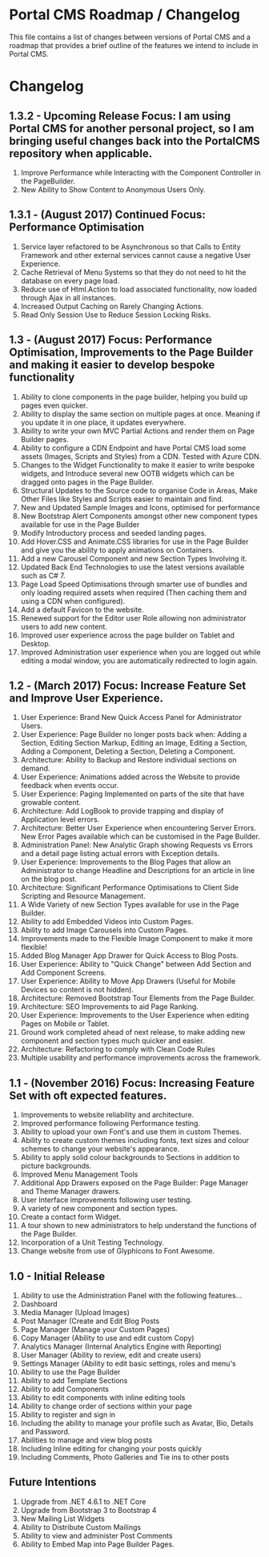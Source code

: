 # Portal CMS Roadmap / Changelog
This file contains a list of changes between versions of Portal CMS and a roadmap that provides a brief outline of the features we intend to include in Portal CMS.

# Changelog

## 1.3.2 - Upcoming Release Focus: I am using Portal CMS for another personal project, so I am bringing useful changes back into the PortalCMS repository when applicable.
1. Improve Performance while Interacting with the Component Controller in the PageBuilder.
2. New Ability to Show Content to Anonymous Users Only.

## 1.3.1 - (August 2017) Continued Focus: Performance Optimisation
1. Service layer refactored to be Asynchronous so that Calls to Entity Framework and other external services cannot cause a negative User Experience.
2. Cache Retrieval of Menu Systems so that they do not need to hit the database on every page load.
3. Reduce use of Html.Action to load associated functionality, now loaded through Ajax in all instances.
4. Increased Output Caching on Rarely Changing Actions.
5. Read Only Session Use to Reduce Session Locking Risks.

## 1.3 - (August 2017) Focus: Performance Optimisation, Improvements to the Page Builder and making it easier to develop bespoke functionality
1. Ability to clone components in the page builder, helping you build up pages even quicker.
2. Ability to display the same section on multiple pages at once. Meaning if you update it in one place, it updates everywhere.
3. Ability to write your own MVC Partial Actions and render them on Page Builder pages.
3. Ability to configure a CDN Endpoint and have Portal CMS load some assets (Images, Scripts and Styles) from a CDN. Tested with Azure CDN.
4. Changes to the Widget Functionality to make it easier to write bespoke widgets, and Introduce several new OOTB widgets which can be dragged onto pages in the Page Builder.
5. Structural Updates to the Source code to organise Code in Areas, Make Other Files like Styles and Scripts easier to maintain and find.
6. New and Updated Sample Images and Icons, optimised for performance
7. New Bootstrap Alert Components amongst other new component types available for use in the Page Builder
8. Modify Introductory process and seeded landing pages.
10. Add Hover.CSS and Animate.CSS libraries for use in the Page Builder and give you the ability to apply animations on Containers.
11. Add a new Carousel Component and new Section Types Involving it.
12. Updated Back End Technologies to use the latest versions available such as C# 7.
13. Page Load Speed Optimisations through smarter use of bundles and only loading required assets when required (Then caching them and using a CDN when configured).
14. Add a default Favicon to the website.
15. Renewed support for the Editor user Role allowing non administrator users to add new content.
16. Improved user experience across the page builder on Tablet and Desktop.
17. Improved Administration user experience when you are logged out while editing a modal window, you are automatically redirected to login again.

## 1.2 - (March 2017) Focus: Increase Feature Set and Improve User Experience.
1. User Experience: Brand New Quick Access Panel for Administrator Users.
2. User Experience: Page Builder no longer posts back when: Adding a Section, Editing Section Markup, Editing an Image, Editing a Section, Adding a Component, Deleting a Section, Deleting a Component.
3. Architecture: Ability to Backup and Restore individual sections on demand.
4. User Experience: Animations added across the Website to provide feedback when events occur.
5. User Experience: Paging Implemented on parts of the site that have growable content.
6. Architecture: Add LogBook to provide trapping and display of Application level errors.
7. Architecture: Better User Experience when encountering Server Errors. New Error Pages available which can be customised in the Page Builder.
8. Administration Panel: New Analytic Graph showing Requests vs Errors and a detail page listing actual errors with Exception details.
9. User Experience: Improvements to the Blog Pages that allow an Administrator to change Headline and Descriptions for an article in line on the blog post.
10. Architecture: Significant Performance Optimisations to Client Side Scripting and Resource Management.
11. A Wide Variety of new Section Types available for use in the Page Builder.
12. Ability to add Embedded Videos into Custom Pages.
13. Ability to add Image Carousels into Custom Pages.
14. Improvements made to the Flexible Image Component to make it more flexible!
15. Added Blog Manager App Drawer for Quick Access to Blog Posts.
16. User Experience: Ability to "Quick Change" between Add Section and Add Component Screens.
17. User Experience: Ability to Move App Drawers (Useful for Mobile Devices so content is not hidden).
18. Architecture: Removed Bootstrap Tour Elements from the Page Builder.
19. Architecture: SEO Improvements to aid Page Ranking.
20. User Experience: Improvements to the User Experience when editing Pages on Mobile or Tablet.
21. Ground work completed ahead of next release, to make adding new component and section types much quicker and easier.
22. Architecture: Refactoring to comply with Clean Code Rules
23. Multiple usability and performance improvements across the framework.

## 1.1 - (November 2016) Focus: Increasing Feature Set with oft expected features.
1. Improvements to website reliability and architecture.
2. Improved performance following Performance testing.
3. Ability to upload your own Font's and use them in custom Themes.
4. Ability to create custom themes including fonts, text sizes and colour schemes to change your website's appearance.
5. Ability to apply solid colour backgrounds to Sections in addition to picture backgrounds.
6. Improved Menu Management Tools
7. Additional App Drawers exposed on the Page Builder: Page Manager and Theme Manager drawers.
8. User Interface improvements following user testing.
9. A variety of new component and section types.
10. Create a contact form Widget.
11. A tour shown to new administrators to help understand the functions of the Page Builder.
11. Incorporation of a Unit Testing Technology.
12. Change website from use of Glyphicons to Font Awesome.

## 1.0 - Initial Release
1. Ability to use the Administration Panel with the following features...
  1. Dashboard
  2. Media Manager (Upload Images)
  3. Post Manager (Create and Edit Blog Posts
  4. Page Manager (Manage your Custom Pages)
  5. Copy Manager (Ability to use and edit custom Copy)
  6. Analytics Manager (Internal Analytics Engine with Reporting)
  7. User Manager (Ability to review, edit and create users)
  8. Settings Manager (Ability to edit basic settings, roles and menu's
2. Ability to use the Page Builder
  1. Ability to add Template Sections
  2. Ability to add Components
  3. Ability to edit components with inline editing tools
  4. Ability to change order of sections within your page
3. Ability to register and sign in
  1. Including the ability to manage your profile such as Avatar, Bio, Details and Password.
4. Abilities to manage and view blog posts
  1. Including Inline editing for changing your posts quickly
  2. Including Comments, Photo Galleries and Tie ins to other posts

## Future Intentions
1. Upgrade from .NET 4.6.1 to .NET Core
2. Upgrade from Bootstrap 3 to Bootstrap 4
3. New Mailing List Widgets
4. Ability to Distribute Custom Mailings
5. Ability to view and administer Post Comments
6. Ability to Embed Map into Page Builder Pages.
